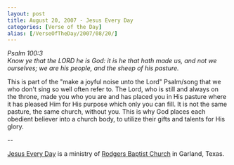 ```yaml
---
layout: post
title: August 20, 2007 - Jesus Every Day
categories: [Verse of the Day]
alias: [/VerseOfTheDay/2007/08/20/]
---
```


_Psalm 100:3  
Know ye that the LORD he is God: it is he that hath made us, and
not we ourselves; we are his people, and the sheep of his pasture._

This is part of the "make a joyful noise unto the Lord" Psalm/song
that we who don't sing so well often refer to. The Lord, who is still
and always on the throne, made you who you are and has placed you in
His pasture where it has pleased Him for His purpose which only you
can fill. It is not the same pasture, the same church, without you.
This is why God places each obedient believer into a church body, to
utilize their gifts and talents for His glory.

 --

<a href=http://jesuseveryday.net>Jesus Every Day</a> is a ministry of <a href=http://rodgersbaptist.net>Rodgers Baptist Church</a> in Garland, Texas.
